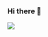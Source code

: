 ### Hi there 👋

<a href="https://www.instagram.com/choo_s_0321/" target="_blank"><img src="https://img.shields.io/badge/instagram-#E4405F?style=for-the-badge&logo=instagram&logoColor=#E4405F"></a>

<!--
**Mrchu0002/Mrchu0002** is a ✨ _special_ ✨ repository because its `README.md` (this file) appears on your GitHub profile.

Here are some ideas to get you started:

- 🔭 I’m currently working on ...
- 🌱 I’m currently learning ...
- 👯 I’m looking to collaborate on ...
- 🤔 I’m looking for help with ...
- 💬 Ask me about ...
- 📫 How to reach me: ...
- 😄 Pronouns: ...
- ⚡ Fun fact: ...
-->
